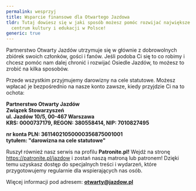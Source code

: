 ```yaml
---
permalink: wesprzyj
title: Wsparcie finansowe dla Otwartego Jazdowa
tldr: Tutaj dowiesz się w jaki sposób możesz pomóc rozwijać największe oddolne
  centrum kultury i edukacji w Polsce!
generic: true
---
```

Partnerstwo Otwarty Jazdów utrzymuje się w głównie z dobrowolnych zbiórek swoich członków, gości i fanów. Jeśli podoba Ci się to co robimy i chcesz pomóc nam dalej chronić i rozwijać Osiedle Jazdów, to możesz to zrobić na kilka sposobów.

Przede wszystkim przyjmujemy darowizny na cele statutowe. Możesz wpłacać je bezpośrednio na nasze konto zawsze, kiedy przyjdzie Ci na to ochota:

**Partnerstwo Otwarty Jazdów**\
**Związek Stowarzyszeń**\
**ul. Jazdów 10/5, 00-467 Warszawa**\
**KRS: 0000737179, REGON: 380558414, NIP: 7010827495**

**nr konta PLN: 36114021050000356875001001**\
**tytułem: "darowizna na cele statutowe"**

Ruszył również nasz serwis na profilu **Patronite.pl!** Wejdź na stronę https://patronite.pl/jazdow i zostań naszą matroną lub patronem! Dzięki temu uzyskasz dostęp do specjalnych treści i wydarzeń, które przygotowujemy regularnie dla wspierających nas osób.

Więcej informacji pod adresem: **otwarty@jazdow.pl**
